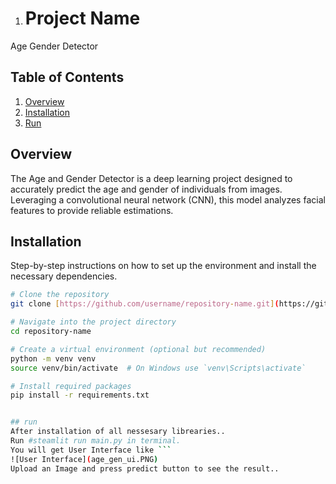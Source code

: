 1. # Project Name

Age Gender Detector

## Table of Contents

1. [Overview](#overview)
2. [Installation](#installation)
3. [Run](#run)


## Overview
The Age and Gender Detector is a deep learning project designed to accurately predict the age and gender of individuals from images. Leveraging a convolutional neural network (CNN), this model analyzes facial features to provide reliable estimations.

## Installation

Step-by-step instructions on how to set up the environment and install the necessary dependencies.

```bash
# Clone the repository
git clone [https://github.com/username/repository-name.git](https://github.com/9650ro85hit/age_gender_detector.git)

# Navigate into the project directory
cd repository-name

# Create a virtual environment (optional but recommended)
python -m venv venv
source venv/bin/activate  # On Windows use `venv\Scripts\activate`

# Install required packages
pip install -r requirements.txt


## run
After installation of all nessesary librearies..
Run #steamlit run main.py in terminal.
You will get User Interface like ```
![User Interface](age_gen_ui.PNG)
Upload an Image and press predict button to see the result..

